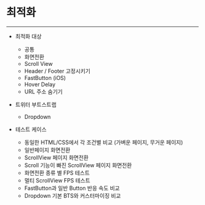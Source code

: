 # 최적화

----------

* 최적화 대상
	* 공통
	* 화면전환
	* Scroll View
	* Header / Footer 고정시키기
	* FastButton (iOS)
	* Hover Delay
	* URL 주소 숨기기

* 트위터 부트스트랩
	* Dropdown

* 테스트 케이스
	* 동일한 HTML/CSS에서 각 조건별 비교 (가벼운 페이지, 무거운 페이지)
	* 일반페이지 화면전환
	* ScrollView 페이지 화면전환
	* Scroll 기능이 빠진 ScrollView 페이지 화면전환
	* 화면전환 종류 별 FPS 테스트
	* 멀티 ScrollView FPS 테스트
	* FastButton과 일반 Button 반응 속도 비교
	* Dropdown 기본 BTS와 커스터마이징 비교